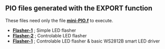 ## PIO files generated with the EXPORT function ##

These files need only the file [****mini-PIO.f****](../mini-PIO.f) to execute.

- [****Flasher-1****](Flash-1.f) ; Simple LED flasher
- [****Flasher-2****](Flash-2.f) ; Controlable LED flasher
- [****Flasher-1****](Multiflash.f) ; Controlable LED flasher & basic WS2812B smart LED driver


